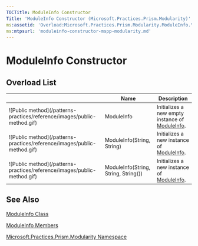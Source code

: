 ```yaml
---
TOCTitle: ModuleInfo Constructor
Title: 'ModuleInfo Constructor (Microsoft.Practices.Prism.Modularity)'
ms:assetid: 'Overload:Microsoft.Practices.Prism.Modularity.ModuleInfo.\#ctor'
ms:mtpsurl: 'moduleinfo-constructor-mspp-modularity.md'
---
```



# ModuleInfo Constructor

## Overload List


<table>

<thead>
<tr class="header">
<th> </th>
<th>Name</th>
<th>Description</th>
</tr>
</thead>
<tbody>
<tr class="odd">
<td>![Public method](/patterns-practices/reference/images/public-method.gif)</td>
<td>ModuleInfo</td>
<td><div class="summary">
Initializes a new empty instance of <a href="/patterns-practices/reference/moduleinfo-class-mspp-modularity">ModuleInfo</a>.
</div></td>
</tr>
<tr class="even">
<td>![Public method](/patterns-practices/reference/images/public-method.gif)</td>
<td>ModuleInfo(String, String)</td>
<td><div class="summary">
Initializes a new instance of <a href="/patterns-practices/reference/moduleinfo-class-mspp-modularity">ModuleInfo</a>.
</div></td>
</tr>
<tr class="odd">
<td>![Public method](/patterns-practices/reference/images/public-method.gif)</td>
<td>ModuleInfo(String, String, String())</td>
<td><div class="summary">
Initializes a new instance of <a href="/patterns-practices/reference/moduleinfo-class-mspp-modularity">ModuleInfo</a>.
</div></td>
</tr>
</tbody>
</table>

## See Also

[ModuleInfo Class](/patterns-practices/reference/moduleinfo-class-mspp-modularity)

[ModuleInfo Members](/patterns-practices/reference/moduleinfo-members-mspp-modularity)

[Microsoft.Practices.Prism.Modularity Namespace](/patterns-practices/reference/mspp-modularity-namespace)
